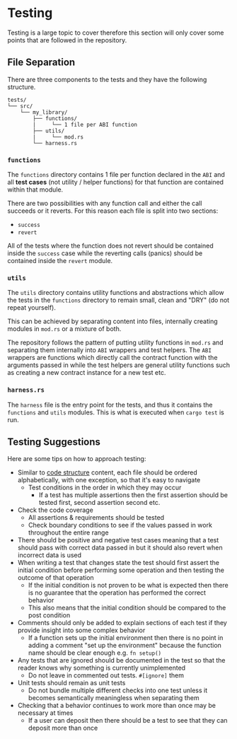 # Testing

Testing is a large topic to cover therefore this section will only cover some points that are followed in the repository.

## File Separation

There are three components to the tests and they have the following structure.

```sway
tests/
└── src/
    └── my_library/
        ├── functions/
        |     └── 1 file per ABI function
        ├── utils/
        |     └── mod.rs
        └── harness.rs
```

### `functions`

The `functions` directory contains 1 file per function declared in the `ABI` and all **test cases** (not utility / helper functions) for that function are contained within that module.

There are two possibilities with any function call and either the call succeeds or it reverts. For this reason each file is split into two sections:

- `success`
- `revert`

All of the tests where the function does not revert should be contained inside the `success` case while the reverting calls (panics) should be contained inside the `revert` module.

### `utils`

The `utils` directory contains utility functions and abstractions which allow the tests in the `functions` directory to remain small, clean and "DRY" (do not repeat yourself).

This can be achieved by separating content into files, internally creating modules in `mod.rs` or a mixture of both.

The repository follows the pattern of putting utility functions in `mod.rs` and separating them internally into `ABI` wrappers and test helpers. The `ABI` wrappers are functions which directly call the contract function with the arguments passed in while the test helpers are general utility functions such as creating a new contract instance for a new test etc.

### `harness.rs`

The `harness` file is the entry point for the tests, and thus it contains the `functions` and `utils` modules. This is what is executed when `cargo test` is run.

## Testing Suggestions

<!-- TODO: this is a mess and it should be cleaned up and categorized at some point-->

Here are some tips on how to approach testing:

- Similar to [code structure](code-structure.md) content, each file should be ordered alphabetically, with one exception, so that it's easy to navigate
  - Test conditions in the order in which they may occur
    - If a test has multiple assertions then the first assertion should be tested first, second assertion second etc.
- Check the code coverage
  - All assertions & requirements should be tested
  - Check boundary conditions to see if the values passed in work throughout the entire range
- There should be positive and negative test cases meaning that a test should pass with correct data passed in but it should also revert when incorrect data is used
- When writing a test that changes state the test should first assert the initial condition before performing some operation and then testing the outcome of that operation
  - If the initial condition is not proven to be what is expected then there is no guarantee that the operation has performed the correct behavior
  - This also means that the initial condition should be compared to the post condition
- Comments should only be added to explain sections of each test if they provide insight into some complex behavior
  - If a function sets up the initial environment then there is no point in adding a comment "set up the environment" because the function name should be clear enough e.g. `fn setup()`
- Any tests that are ignored should be documented in the test so that the reader knows why something is currently unimplemented
  - Do not leave in commented out tests. `#[ignore]` them
- Unit tests should remain as unit tests
  - Do not bundle multiple different checks into one test unless it becomes semantically meaningless when separating them
- Checking that a behavior continues to work more than once may be necessary at times
  - If a user can deposit then there should be a test to see that they can deposit more than once

